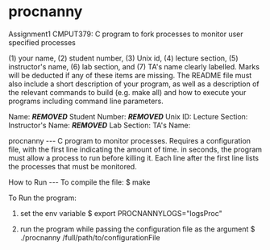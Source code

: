 # procnanny
Assignment1 CMPUT379: C program to fork processes to monitor user specified processes  

(1) your name, (2) student number, (3) Unix id, (4) lecture section, (5) instructor's name, (6) lab section, and (7) TA's name clearly labelled. 
Marks will be deducted if any of these items are missing. 
The README file must also include a short description of your program, 
as well as a description of the relevant commands to build (e.g. make all) 
and how to execute your programs including command line parameters.

Name: ***REMOVED***
Student Number: ***REMOVED***
Unix ID:
Lecture Section:
Instructor's Name: ***REMOVED***
Lab Section:
TA's Name:

procnanny --- 
C program to monitor processes. Requires a configuration file, with the first line
indicating the amount of time. in seconds, the program must allow a process to run
before killing it. Each line after the first line lists the processes that must be monitored.

How to Run --- 
To compile the file:
$ make

To Run the program:
1. set the env variable 
$ export PROCNANNYLOGS="logsProc"

2. run the program while passing the configuration file as the argument
$ ./procnanny /full/path/to/configurationFile



